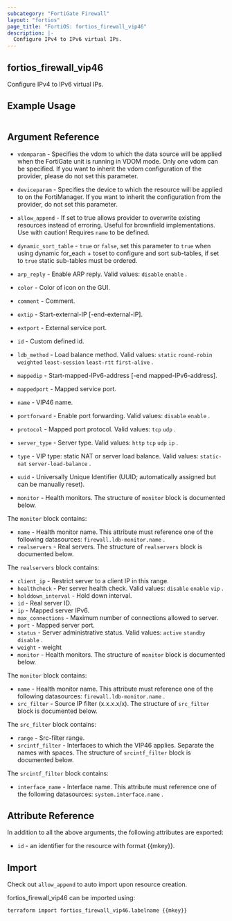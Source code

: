 ```yaml
---
subcategory: "FortiGate Firewall"
layout: "fortios"
page_title: "FortiOS: fortios_firewall_vip46"
description: |-
  Configure IPv4 to IPv6 virtual IPs.
---
```


## fortios_firewall_vip46
Configure IPv4 to IPv6 virtual IPs.

## Example Usage

```hcl

```

## Argument Reference
* `vdomparam` - Specifies the vdom to which the data source will be applied when the FortiGate unit is running in VDOM mode. Only one vdom can be specified. If you want to inherit the vdom configuration of the provider, please do not set this parameter.
* `deviceparam` - Specifies the device to which the resource will be applied to on the FortiManager. If you want to inherit the configuration from the provider, do not set this parameter.
* `allow_append` - If set to true allows provider to overwrite existing resources instead of erroring. Useful for brownfield implementations. Use with caution! Requires `name` to be defined.
* `dynamic_sort_table` - `true` or `false`, set this parameter to `true` when using dynamic for_each + toset to configure and sort sub-tables, if set to `true` static sub-tables must be ordered.

* `arp_reply` - Enable ARP reply. Valid values: `disable` `enable` .
* `color` - Color of icon on the GUI.
* `comment` - Comment.
* `extip` - Start-external-IP [-end-external-IP].
* `extport` - External service port.
* `id` - Custom defined id.
* `ldb_method` - Load balance method. Valid values: `static` `round-robin` `weighted` `least-session` `least-rtt` `first-alive` .
* `mappedip` - Start-mapped-IPv6-address [-end mapped-IPv6-address].
* `mappedport` - Mapped service port.
* `name` - VIP46 name.
* `portforward` - Enable port forwarding. Valid values: `disable` `enable` .
* `protocol` - Mapped port protocol. Valid values: `tcp` `udp` .
* `server_type` - Server type. Valid values: `http` `tcp` `udp` `ip` .
* `type` - VIP type: static NAT or server load balance. Valid values: `static-nat` `server-load-balance` .
* `uuid` - Universally Unique Identifier (UUID; automatically assigned but can be manually reset).
* `monitor` - Health monitors. The structure of `monitor` block is documented below.

The `monitor` block contains:

* `name` - Health monitor name. This attribute must reference one of the following datasources: `firewall.ldb-monitor.name` .
* `realservers` - Real servers. The structure of `realservers` block is documented below.

The `realservers` block contains:

* `client_ip` - Restrict server to a client IP in this range.
* `healthcheck` - Per server health check. Valid values: `disable` `enable` `vip` .
* `holddown_interval` - Hold down interval.
* `id` - Real server ID.
* `ip` - Mapped server IPv6.
* `max_connections` - Maximum number of connections allowed to server.
* `port` - Mapped server port.
* `status` - Server administrative status. Valid values: `active` `standby` `disable` .
* `weight` - weight
* `monitor` - Health monitors. The structure of `monitor` block is documented below.

The `monitor` block contains:

* `name` - Health monitor name. This attribute must reference one of the following datasources: `firewall.ldb-monitor.name` .
* `src_filter` - Source IP filter (x.x.x.x/x). The structure of `src_filter` block is documented below.

The `src_filter` block contains:

* `range` - Src-filter range.
* `srcintf_filter` - Interfaces to which the VIP46 applies. Separate the names with spaces. The structure of `srcintf_filter` block is documented below.

The `srcintf_filter` block contains:

* `interface_name` - Interface name. This attribute must reference one of the following datasources: `system.interface.name` .

## Attribute Reference

In addition to all the above arguments, the following attributes are exported:
* `id` - an identifier for the resource with format {{mkey}}.

## Import

Check out `allow_append` to auto import upon resource creation.

fortios_firewall_vip46 can be imported using:
```sh
terraform import fortios_firewall_vip46.labelname {{mkey}}
```
